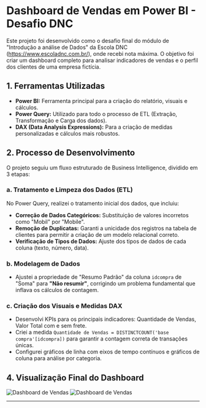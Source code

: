 # Dashboard de Vendas em Power BI - Desafio DNC

Este projeto foi desenvolvido como o desafio final do módulo de "Introdução a análise de Dados" da Escola DNC (https://www.escoladnc.com.br/), onde recebi nota máxima. O objetivo foi criar um dashboard completo para analisar indicadores de vendas e o perfil dos clientes de uma empresa fictícia.

## 1. Ferramentas Utilizadas
* **Power BI:** Ferramenta principal para a criação do relatório, visuais e cálculos.
* **Power Query:** Utilizado para todo o processo de ETL (Extração, Transformação e Carga dos dados).
* **DAX (Data Analysis Expressions):** Para a criação de medidas personalizadas e cálculos mais robustos.

## 2. Processo de Desenvolvimento
O projeto seguiu um fluxo estruturado de Business Intelligence, dividido em 3 etapas:

### a. Tratamento e Limpeza dos Dados (ETL)
No Power Query, realizei o tratamento inicial dos dados, que incluiu:
- **Correção de Dados Categóricos:** Substituição de valores incorretos como "Mobil" por "Mobile".
- **Remoção de Duplicatas:** Garanti a unicidade dos registros na tabela de clientes para permitir a criação de um modelo relacional correto.
- **Verificação de Tipos de Dados:** Ajuste dos tipos de dados de cada coluna (texto, número, data).

### b. Modelagem de Dados
- Ajustei a propriedade de "Resumo Padrão" da coluna `idcompra` de "Soma" para **"Não resumir"**, corrigindo um problema fundamental que inflava os cálculos de contagem.

### c. Criação dos Visuais e Medidas DAX
- Desenvolvi KPIs para os principais indicadores: Quantidade de Vendas, Valor Total com e sem frete.
- Criei a medida `Quantidade de Vendas = DISTINCTCOUNT('base compra'[idcompra])` para garantir a contagem correta de transações únicas.
- Configurei gráficos de linha com eixos de tempo contínuos e gráficos de coluna para análise por categoria.

## 4. Visualização Final do Dashboard
![Dashboard de Vendas](![RID220310_Desafio01-1](https://github.com/user-attachments/assets/4062e2c2-73b2-4fdf-b617-557ffbf91cdb)
)
![Dashboard de Vendas](![RID220310_Desafio01-2](https://github.com/user-attachments/assets/54161217-eb61-403f-a6db-8c463da9e40d)
)

---
